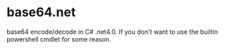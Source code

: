 # base64.net
base64 encode/decode in C# .net4.0.  If you don't want to use the builtin powershell cmdlet for some reason. 
